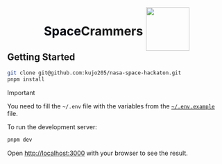 <div align="center">
  <h1>
    <span style="color: #030711;">Space</span>Crammers
    <img src="https://github.com/user-attachments/assets/88086824-2461-4285-adb7-a00a500e4ada" width="100"
        height="100" style="transform: translateY(35%);">
  </h1>
</div>

## Getting Started
```bash
git clone git@github.com:kujo205/nasa-space-hackaton.git
pnpm install
```
> [!IMPORTANT]
> You need to fill the `~/.env` file with the variables from the [`~/.env.example`](./.env.example) file.


To run the development server:

```bash
pnpm dev
```

Open [http://localhost:3000](http://localhost:3000) with your browser to see the result.
